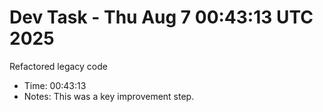 # Dev Task - Thu Aug  7 00:43:13 UTC 2025
Refactored legacy code
- Time: 00:43:13
- Notes: This was a key improvement step.
